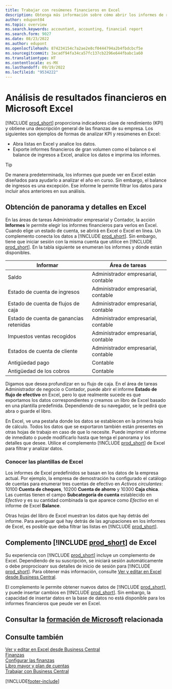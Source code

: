 ```yaml
---
title: Trabajar con resúmenes financieros en Excel
description: Obtenga más información sobre cómo abrir los informes de resultados financieros en Microsoft Excel desde Business Central para un mejor análisis.
author: edupont04
ms.topic: overview
ms.search.keywords: accountant, accounting, financial report
ms.search.form: 9027
ms.date: 08/23/2022
ms.author: edupont
ms.openlocfilehash: 874234154c7a2ae2e8cf0444794a2b4fbdcbcf5e
ms.sourcegitcommit: 3acadf94fa34ca57fc137cb2296e644fbabc1a60
ms.translationtype: HT
ms.contentlocale: es-MX
ms.lasthandoff: 09/19/2022
ms.locfileid: "9534222"
---
```

# <a name="analyzing-financial-statements-in-microsoft-excel"></a>Análisis de resultados financieros en Microsoft Excel

[!INCLUDE [prod_short](includes/prod_short.md)] proporciona indicadores clave de rendimiento (KPI) y obtiene una descripción general de las finanzas de su empresa. Los siguientes son ejemplos de formas de analizar KPI y resúmenes en Excel:

* Abra listas en Excel y analice los datos. 
* Exporte informes financieros de gran volumen como el balance o el balance de ingresos a Excel, analice los datos e imprima los informes.  

> [!TIP]
> De manera predeterminada, los informes que puede ver en Excel están diseñados para ayudarlo a analizar el año en curso. Sin embargo, el balance de ingresos es una excepción. Ese informe le permite filtrar los datos para incluir años anteriores en sus análisis.

## <a name="getting-the-overview-and-the-details-in-excel"></a>Obtención de panorama y detalles en Excel

En las áreas de tareas Administrador empresarial y Contador, la acción **Informes** le permite elegir los informes financieros para verlos en Excel. Cuando elige un estado de cuenta, se abrirá en Excel o Excel en línea. Un complemento conecta los datos a [!INCLUDE [prod_short](includes/prod_short.md)]. Sin embargo, tiene que iniciar sesión con la misma cuenta que utilice en [!INCLUDE [prod_short](includes/prod_short.md)]. En la tabla siguiente se enumeran los informes y dónde están disponibles.  


|Informar  |Área de tareas  |
|---------|---------|
|Saldo                 | Administrador empresarial, contable |
|Estado de cuenta de ingresos              | Administrador empresarial, contable |
|Estado de cuenta de flujos de caja       | Administrador empresarial, contable |
|Estado de cuenta de ganancias retenidas| Administrador empresarial, contable |
|Impuestos ventas recogidos         | Administrador empresarial, contable |
|Estados de cuenta de cliente           | Administrador empresarial, contable |
|Antigüedad pago         | Contable |
|Antigüedad de los cobros      | Contable |

Digamos que desea profundizar en su flujo de caja. En el área de tareas Administrador de negocio o Contador, puede abrir el informe **Estado de flujo de efectivo** en Excel, pero lo que realmente sucede es que exportamos los datos correspondientes y creamos un libro de Excel basado en una plantilla predefinida. Dependiendo de su navegador, se le pedirá que abra o guarde el libro.  

En Excel, ve una pestaña donde los datos se establecen en la primera hoja de cálculo. Todos los datos que se exportaron también están presentes en otras hojas de trabajo en caso de que lo necesite. Puede imprimir el informe de inmediato o puede modificarlo hasta que tenga el panorama y los detalles que desee. Utilice el complemento [!INCLUDE [prod_short](includes/prod_short.md)] de Excel para filtrar y analizar datos.  

### <a name="understanding-the-excel-templates"></a>Conocer las plantillas de Excel

Los informes de Excel predefinidos se basan en los datos de la empresa actual. Por ejemplo, la empresa de demostración ha configurado el catálogo de cuentas para enumerar tres cuentas de efectivo en *Activos circulantes*: 10100 **Cuenta de cheques**, 10200 **Cuenta de ahorro** y 10300 **Caja chica**. Las cuentas tienen el campo **Subcategoría de cuenta** establecido en *Efectivo* y es su cantidad combinada la que aparece como *Efectivo* en el informe de Excel **Balance**.  

Otras hojas del libro de Excel muestran los datos que hay detrás del informe. Para averiguar qué hay detrás de las agrupaciones en los informes de Excel, es posible que deba filtrar las listas en [!INCLUDE [prod_short](includes/prod_short.md)].  

## <a name="the-prod_short-excel-add-in"></a>Complemento [!INCLUDE [prod_short](includes/prod_short.md)] de Excel

Su experiencia con [!INCLUDE [prod_short](includes/prod_short.md)] incluye un complemento de Excel. Dependiendo de su suscripción, se iniciará sesión automáticamente o debe proprocioanr sus detalles de inicio de sesión para [!INCLUDE [prod_short](includes/prod_short.md)]. Para obtener más información, consulte [Ver y editar en Excel desde Business Central](across-work-with-excel.md).  

El complemento le permite obtener nuevos datos de [!INCLUDE [prod_short](includes/prod_short.md)], y puede insertar cambios en [!INCLUDE [prod_short](includes/prod_short.md)]. Sin embargo, la capacidad de insertar datos en la base de datos no está disponible para los informes financieros que peude ver en Excel.  

## <a name="see-related-microsoft-training"></a>Consultar la [formación de Microsoft](/training/modules/configure-powerbi-excel-dynamics-365-business-central/index) relacionada

## <a name="see-also"></a>Consulte también

[Ver y editar en Excel desde Business Central](across-work-with-excel.md)  
[Finanzas](finance.md)  
[Configurar las finanzas](finance-setup-finance.md)  
[Libro mayor y plan de cuentas](finance-general-ledger.md)  
[Trabajar con Business Central](ui-work-product.md)  


[!INCLUDE[footer-include](includes/footer-banner.md)]
